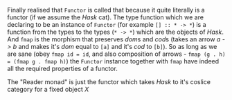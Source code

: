 Finally realised that `Functor` is called that because it quite literally is a
functor (if we assume the *Hask* cat). The type function which we are declaring
to be an instance of `Functor` (for example `[] :: * -> *`) is a function from the types
to the types (`* -> *`) which are the objects of *Hask*. And `fmap` is the morphism
that preserves *dom*s and *cod*s (takes an arrow *a -> b* and makes it's *dom* 
equal to `[a]` and it's *cod* to `[b]`). So as long as we are sane (obey
`fmap id = id`, and also composition of arrows - `fmap (g . h) = (fmap g . fmap h)`)
the `Functor` instance together with `fmap` have indeed all the 
required properties of a functor.

The "Reader monad" is just the functor which takes *Hask* to it's coslice category
for a fixed object *X*

